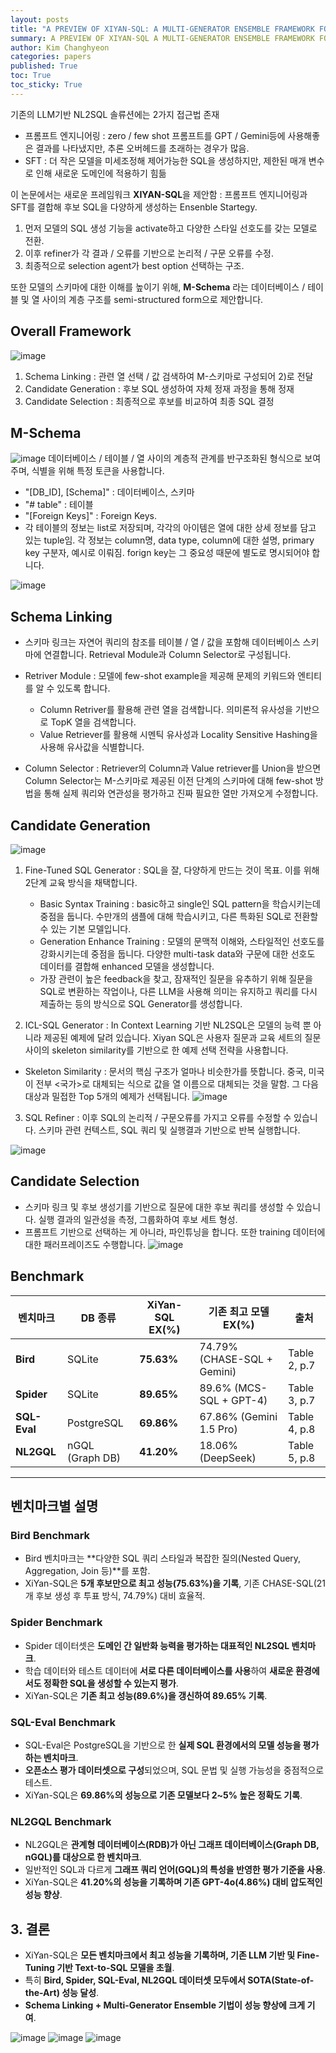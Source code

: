 ```yaml
---
layout: posts
title: "A PREVIEW OF XIYAN-SQL: A MULTI-GENERATOR ENSEMBLE FRAMEWORK FOR TEXT-TO-SQL 리뷰"
summary: A PREVIEW OF XIYAN-SQL A MULTI-GENERATOR ENSEMBLE FRAMEWORK FOR TEXT-TO-SQL 리뷰
author: Kim Changhyeon
categories: papers
published: True
toc: True
toc_sticky: True
---
```


기존의 LLM기반 NL2SQL 솔류션에는 2가지 접근법 존재
  - 프롬프트 엔지니어링 : zero / few shot 프롬프트를 GPT / Gemini등에 사용해좋은 결과를 나타냈지만, 추론 오버헤드를 초래하는 경우가 많음.
  - SFT : 더 작은 모델을 미세조정해 제어가능한 SQL을 생성하지만, 제한된 매개 변수로 인해 새로운 도메인에 적용하기 힘듦

 이 논문에서는 새로운 프레임워크 **XIYAN-SQL**을 제안함 : 프롬프트 엔지니어링과 SFT를 결합해 후보 SQL을 다양하게 생성하는 Ensenble Startegy. 

 1. 먼저 모델의 SQL 생성 기능을 activate하고 다양한 스타일 선호도를 갖는 모델로 전환.
 2. 이후 refiner가 각 결과 / 오류를 기반으로 논리적 / 구문 오류를 수정.
 3. 최종적으로 selection agent가 best option 선택하는 구조.

 또한 모델의 스키마에 대한 이해를 높이기 위해, **M-Schema** 라는 데이터베이스 / 테이블 및 열 사이의 계층 구조를 semi-structured form으로 제안합니다.

## Overall Framework
![image](https://github.com/user-attachments/assets/0fe8c296-984e-4091-b5d9-2867becd06f6)
1. Schema Linking : 관련 열 선택 / 값 검색하여 M-스키마로 구성되어 2)로 전달
2. Candidate Generation :  후보 SQL 생성하여 자체 정재 과정을 통해 정재
3. Candidate Selection : 최종적으로 후보를 비교하여 최종 SQL 결정

## M-Schema
![image](https://github.com/user-attachments/assets/1f17031e-23b2-4a57-b441-1a70b33b5833)
데이터베이스 / 테이블 / 열 사이의 계층적 관계를 반구조화된 형식으로 보여주며, 식별을 위해 특정 토큰을 사용합니다.
- "[DB_ID], [Schema]" : 데이터베이스, 스키마
- "# table" : 테이블
- "[Foreign Keys]" : Foreign Keys.
- 각 테이블의 정보는 list로 저장되며, 각각의 아이템은 열에 대한 상세 정보를 담고 있는 tuple임. 각 정보는 column명, data type, column에 대한 설명, primary key 구분자, 예시로 이뤄짐. forign key는 그 중요성 때문에 별도로 명시되어야 합니다.
  
![image](https://github.com/user-attachments/assets/71dd6a7b-6d85-4905-9285-64e184a72c48)

## Schema Linking
- 스키마 링크는 자연어 쿼리의 참조를 테이블 / 열 / 값을 포함해 데이터베이스 스키마에 연결합니다. Retrieval Module과 Column Selector로 구성됩니다.
- Retriver Module : 모델에 few-shot example을 제공해 문제의 키워드와 엔티티를 알 수 있도록 합니다.
    - Column Retriver를 활용해 관련 열을 검색합니다. 의미론적 유사성을 기반으로 TopK 열을 검색합니다.
    - Value Retriever를 활용해 시멘틱 유사성과 Locality Sensitive Hashing을 사용해 유사값을 식별합니다.
      
- Column Selector : Retriever의 Column과 Value retriever를 Union을 받으면 Column Selector는 M-스키마로 제공된 이전 단계의 스키마에 대해 few-shot 방법을 통해 실제 쿼리와 연관성을 평가하고 진짜 필요한 열만 가져오게 수정합니다.

## Candidate Generation 
![image](https://github.com/user-attachments/assets/40fcc374-8984-4eef-8478-6c6163021cc0)
1. Fine-Tuned SQL Generator : SQL을 잘, 다양하게 만드는 것이 목표. 이를 위해 2단계 교육 방식을 채택합니다.
    - Basic Syntax Training : basic하고 single인 SQL pattern을 학습시키는데 중점을 둡니다. 수만개의 샘플에 대해 학습시키고, 다른 특화된 SQL로 전환할 수 있는 기본 모델입니다.
    - Generation Enhance Training : 모델의 문맥적 이해와, 스타일적인 선호도를 강화시키는데 중점을 둡니다. 다양한 multi-task data와 구문에 대한 선호도 데이터를 결합해 enhanced 모델을 생성합니다.
    - 가장 관련이 높은 feedback을 찾고, 잠재적인 질문을 유추하기 위해 질문을 SQL로 변환하는 작업이나, 다른 LLM을 사용해 의미는 유지하고 쿼리를 다시 제출하는 등의 방식으로 SQL Generator를 생성합니다.

2. ICL-SQL Generator : In Context Learning 기반 NL2SQL은 모델의 능력 뿐 아니라 제공된 예제에 달려 있습니다. Xiyan SQL은 사용자 질문과 교육 세트의 질문 사이의 skeleton similarity를 기반으로 한 예제 선택 전략을 사용합니다.
  - Skeleton Similarity : 문서의 핵심 구조가 얼마나 비슷한가를 뜻합니다. 중국, 미국이 전부 <국가>로 대체되는 식으로 값을 열 이름으로 대체되는 것을 말함. 그 다음 대상과 밀접한 Top 5개의 예제가 선택됩니다.
    ![image](https://github.com/user-attachments/assets/d779d7d3-3d02-43a7-bdac-70731e74366c)


3. SQL Refiner : 이후 SQL의 논리적 / 구문오류를 가지고 오류를 수정할 수 있습니다. 스키마 관련 컨텍스트, SQL 쿼리 및 실행결과 기반으로 반복 실행합니다.
   
![image](https://github.com/user-attachments/assets/01556bd8-9338-4b18-9702-9ac128f73fc4)


## Candidate Selection
- 스키마 링크 및 후보 생성기를 기반으로 질문에 대한 후보 쿼리를 생성할 수 있습니다. 실행 결과의 일관성을 측정, 그룹화하여 후보 세트 형성.
- 프롬프트 기반으로 선택하는 게 아니라, 파인튜닝을 합니다. 또한 training 데이터에 대한 패러프레이즈도 수행합니다.
![image](https://github.com/user-attachments/assets/28763e5c-7766-4765-8a46-3903c5844a42)

## Benchmark

| **벤치마크** | **DB 종류** | **XiYan-SQL EX(%)** | **기존 최고 모델 EX(%)** | **출처** |
|-------------|-----------|------------------|------------------|--------|
| **Bird** | SQLite | **75.63%** | 74.79% (CHASE-SQL + Gemini) | Table 2, p.7 |
| **Spider** | SQLite | **89.65%** | 89.6% (MCS-SQL + GPT-4) | Table 3, p.7 |
| **SQL-Eval** | PostgreSQL | **69.86%** | 67.86% (Gemini 1.5 Pro) | Table 4, p.8 |
| **NL2GQL** | nGQL (Graph DB) | **41.20%** | 18.06% (DeepSeek) | Table 5, p.8 |

---

## 벤치마크별 설명

### Bird Benchmark
  - Bird 벤치마크는 **다양한 SQL 쿼리 스타일과 복잡한 질의(Nested Query, Aggregation, Join 등)**를 포함.
  - XiYan-SQL은 **5개 후보만으로 최고 성능(75.63%)을 기록**, 기존 CHASE-SQL(21개 후보 생성 후 투표 방식, 74.79%) 대비 효율적.

###  Spider Benchmark
  - Spider 데이터셋은 **도메인 간 일반화 능력을 평가하는 대표적인 NL2SQL 벤치마크**.
  - 학습 데이터와 테스트 데이터에 **서로 다른 데이터베이스를 사용**하여 **새로운 환경에서도 정확한 SQL을 생성할 수 있는지 평가**.
  - XiYan-SQL은 **기존 최고 성능(89.6%)을 갱신하여 89.65% 기록**.

### SQL-Eval Benchmark
  - SQL-Eval은 PostgreSQL을 기반으로 한 **실제 SQL 환경에서의 모델 성능을 평가하는 벤치마크**.
  - **오픈소스 평가 데이터셋으로 구성**되었으며, SQL 문법 및 실행 가능성을 중점적으로 테스트.
  - XiYan-SQL은 **69.86%의 성능으로 기존 모델보다 2~5% 높은 정확도 기록**.

### NL2GQL Benchmark
  - NL2GQL은 **관계형 데이터베이스(RDB)가 아닌 그래프 데이터베이스(Graph DB, nGQL)를 대상으로 한 벤치마크**.
  - 일반적인 SQL과 다르게 **그래프 쿼리 언어(GQL)의 특성을 반영한 평가 기준을 사용**.
  - XiYan-SQL은 **41.20%의 성능을 기록하며 기존 GPT-4o(4.86%) 대비 압도적인 성능 향상**.

## **3. 결론**
- XiYan-SQL은 **모든 벤치마크에서 최고 성능을 기록하며, 기존 LLM 기반 및 Fine-Tuning 기반 Text-to-SQL 모델을 초월**.
- 특히 **Bird, Spider, SQL-Eval, NL2GQL 데이터셋 모두에서 SOTA(State-of-the-Art) 성능 달성**.
- **Schema Linking + Multi-Generator Ensemble 기법이 성능 향상에 크게 기여**.

![image](https://github.com/user-attachments/assets/4d5c4f93-83c7-4c04-b43b-8907027d9eb2)
![image](https://github.com/user-attachments/assets/95d8ec40-b9af-4ca3-b381-a097b2b4adff)
![image](https://github.com/user-attachments/assets/12fe5af1-070a-4e7d-b397-01f9c59f9eff)
